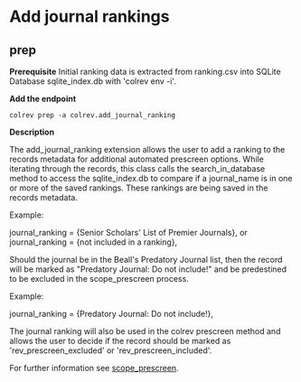 # Add journal rankings

## prep

**Prerequisite** Initial ranking data is extracted from ranking.csv into SQLite Database sqlite_index.db with 'colrev env -i'.

**Add the endpoint**

```
colrev prep -a colrev.add_journal_ranking
```

**Description**

The add_journal_ranking extension allows the user to add a ranking to the records metadata for additional automated prescreen options. While iterating through the records, this class calls the search_in_database method to access the sqlite_index.db to compare if a journal_name is in one or more of the saved rankings. These rankings are being saved in the records metadata.

Example:

journal_ranking = {Senior Scholars' List of Premier Journals}, or
journal_ranking = {not included in a ranking},

Should the journal be in the Beall's Predatory Journal list, then the record will be marked as "Predatory Journal: Do not include!" and be predestined to be excluded in the scope_prescreen process.

Example:

journal_ranking = {Predatory Journal: Do not include!},

The journal ranking will also be used in the colrev prescreen method and allows the user to decide if the record should be marked as 'rev_prescreen_excluded' or 'rev_prescreen_included'.

For further information see [scope_prescreen](https://github.com/CoLRev-Environment/colrev/blob/main/colrev/ops/built_in/prescreen/scope_prescreen.md).
